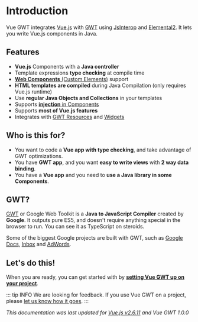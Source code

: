 # Introduction

Vue GWT integrates [Vue.js](https://vuejs.org/) with [GWT](http://www.gwtproject.org/) using [JsInterop](https://github.com/google/jsinterop-base) and [Elemental2](https://github.com/google/elemental2).
It lets you write Vue.js components in Java.

## Features

* **Vue.js** Components with a **Java controller**
* Template expressions **type checking** at compile time
* [**Web Components** (Custom Elements)](advanced/custom-elements.md) support
* **HTML templates are compiled** during Java Compilation (only requires Vue.js runtime)
* Use **regular Java Objects and Collections** in your templates
* Supports [**injection** in Components](essentials/dependency-injection.md)
* Supports **most of Vue.js features**
* Integrates with [GWT Resources](gwt-integration/client-bundles-and-styles.md) and [Widgets](gwt-integration/widgets.md)

## Who is this for?

* You want to code a **Vue app with type checking**, and take advantage of GWT optimizations.
* You have **GWT app**, and you want **easy to write views** with **2 way data binding**.
* You have a **Vue app** and you need to **use a Java library in some Components**.

## GWT?

[GWT](http://www.gwtproject.org/) or Google Web Toolkit is a **Java to JavaScript Compiler** created by **Google**.
It outputs pure ES5, and doesn't require anything special in the browser to run.
You can see it as TypeScript on steroids.

Some of the biggest Google projects are built with GWT, such as [Google Docs](https://www.google.com/docs/about/), [Inbox](https://inbox.google.com/) and [AdWords](https://adwords.google.com/home/).

## Let's do this!

When you are ready, you can get started with by **[setting Vue GWT up on your project](./project-setup.md)**.

::: tip INFO
We are looking for feedback.
If you use Vue GWT on a project, please [let us know how it goes](https://gitter.im/VueGWT/vue-gwt).
:::

*This documentation was last updated for [Vue.js v2.6.11](https://github.com/vuejs/vue/releases/tag/v2.5.16) and Vue GWT 1.0.0*
